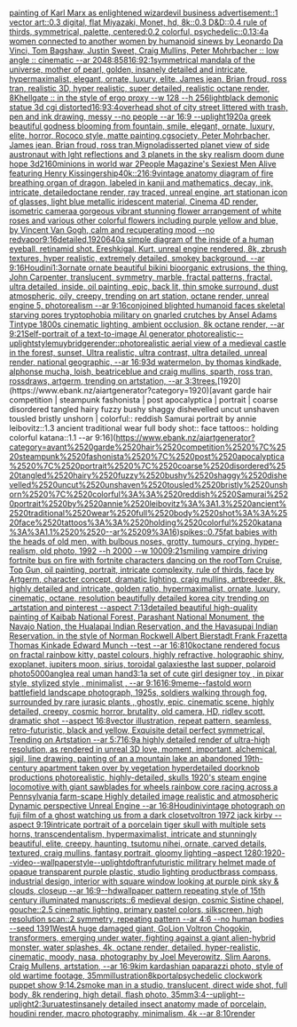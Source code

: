 [painting of Karl Marx as enlightened wizard](https://www.ebank.nz/aiartgenerator?category=painting%2520of%2520Karl%2520Marx%2520as%2520enlightened%2520wizard)[evil business advertisement::1 vector art::0.3 digital, flat Miyazaki, Monet, hd, 8k::0.3 D&D::0.4 rule of thirds, symmetrical, palette, centered:0.2 colorful, psychedelic::0.1](https://www.ebank.nz/aiartgenerator?category=evil%2520business%2520advertisement%3A%3A1%2520vector%2520art%3A%3A0.3%2520digital%2C%2520flat%2520Miyazaki%2C%2520Monet%2C%2520hd%2C%25208k%3A%3A0.3%2520D%26D%3A%3A0.4%2520rule%2520of%2520thirds%2C%2520symmetrical%2C%2520palette%2C%2520centered%3A0.2%2520colorful%2C%2520psychedelic%3A%3A0.1)[3:4](https://www.ebank.nz/aiartgenerator?category=3%3A4)[a women connected to another women by humanoid sinews by Leonardo Da Vinci, Tom Bagshaw, Justin Sweet, Craig Mullins, Peter Mohrbacher :: low angle :: cinematic --ar 2048:858](https://www.ebank.nz/aiartgenerator?category=a%2520women%2520connected%2520to%2520another%2520women%2520by%2520humanoid%2520sinews%2520by%2520Leonardo%2520Da%2520Vinci%2C%2520Tom%2520Bagshaw%2C%2520Justin%2520Sweet%2C%2520Craig%2520Mullins%2C%2520Peter%2520Mohrbacher%2520%3A%3A%2520low%2520angle%2520%3A%3A%2520cinematic%2520--ar%25202048%3A858)[16:9](https://www.ebank.nz/aiartgenerator?category=16%3A9)[2:1](https://www.ebank.nz/aiartgenerator?category=2%3A1)[symmetrical mandala of the universe, mother of pearl, golden, insanely detailed and intricate, hypermaximalist, elegant, ornate, luxury, elite, James jean, Brian froud, ross tran, realistic 3D, hyper realistic, super detailed, realistic octane render, 8K](https://www.ebank.nz/aiartgenerator?category=symmetrical%2520mandala%2520of%2520the%2520universe%2C%2520mother%2520of%2520pearl%2C%2520golden%2C%2520insanely%2520detailed%2520and%2520intricate%2C%2520hypermaximalist%2C%2520elegant%2C%2520ornate%2C%2520luxury%2C%2520elite%2C%2520James%2520jean%2C%2520Brian%2520froud%2C%2520ross%2520tran%2C%2520realistic%25203D%2C%2520hyper%2520realistic%2C%2520super%2520detailed%2C%2520realistic%2520octane%2520render%2C%25208K)[hellgate :: in the style of ergo proxy --w 128 --h 256](https://www.ebank.nz/aiartgenerator?category=hellgate%2520%3A%3A%2520in%2520the%2520style%2520of%2520ergo%2520proxy%2520--w%2520128%2520--h%2520256)[light](https://www.ebank.nz/aiartgenerator?category=light)[black demonic statue 3d cgi distorted](https://www.ebank.nz/aiartgenerator?category=black%2520demonic%2520statue%25203d%2520cgi%2520distorted)[16:9](https://www.ebank.nz/aiartgenerator?category=16%3A9)[3:4](https://www.ebank.nz/aiartgenerator?category=3%3A4)[overhead shot of city street littered with trash, pen and ink drawing, messy --no people --ar 16:9 --uplight](https://www.ebank.nz/aiartgenerator?category=overhead%2520shot%2520of%2520city%2520street%2520littered%2520with%2520trash%2C%2520pen%2520and%2520ink%2520drawing%2C%2520messy%2520--no%2520people%2520--ar%252016%3A9%2520--uplight)[1920](https://www.ebank.nz/aiartgenerator?category=1920)[a greek beautiful godness blooming from fountain, smile, elegant, ornate, luxury, elite, horror, Rococo style, matte painting,cgsociety, Peter Mohrbacher, James jean, Brian froud, ross tran,](https://www.ebank.nz/aiartgenerator?category=a%2520greek%2520beautiful%2520godness%2520blooming%2520from%2520fountain%2C%2520smile%2C%2520elegant%2C%2520ornate%2C%2520luxury%2C%2520elite%2C%2520horror%2C%2520Rococo%2520style%2C%2520matte%2520painting%2Ccgsociety%2C%2520Peter%2520Mohrbacher%2C%2520James%2520jean%2C%2520Brian%2520froud%2C%2520ross%2520tran%2C)[Mignola](https://www.ebank.nz/aiartgenerator?category=Mignola)[disserted planet view of side austronaut with lght reflections and 3 planets in the sky realism doom dune hope 3d](https://www.ebank.nz/aiartgenerator?category=disserted%2520planet%2520view%2520of%2520side%2520austronaut%2520with%2520lght%2520reflections%2520and%25203%2520planets%2520in%2520the%2520sky%2520realism%2520doom%2520dune%2520hope%25203d)[2160](https://www.ebank.nz/aiartgenerator?category=2160)[minions in world war 2](https://www.ebank.nz/aiartgenerator?category=minions%2520in%2520world%2520war%25202)[People Magazine's Sexiest Men Alive featuring Henry Kissinger](https://www.ebank.nz/aiartgenerator?category=People%2520Magazine%27s%2520Sexiest%2520Men%2520Alive%2520featuring%2520Henry%2520Kissinger)[ship](https://www.ebank.nz/aiartgenerator?category=ship)[40k::2](https://www.ebank.nz/aiartgenerator?category=40k%3A%3A2)[16:9](https://www.ebank.nz/aiartgenerator?category=16%3A9)[vintage anatomy diagram of fire breathing organ of dragon, labeled in kanji and mathematics, decay, ink, intricate, detailed](https://www.ebank.nz/aiartgenerator?category=vintage%2520anatomy%2520diagram%2520of%2520fire%2520breathing%2520organ%2520of%2520dragon%2C%2520labeled%2520in%2520kanji%2520and%2520mathematics%2C%2520decay%2C%2520ink%2C%2520intricate%2C%2520detailed)[octane render, ray traced, unreal engine, art station](https://www.ebank.nz/aiartgenerator?category=octane%2520render%2C%2520ray%2520traced%2C%2520unreal%2520engine%2C%2520art%2520station)[an icon of glasses, light blue metallic iridescent material, Cinema 4D render, isometric camera](https://www.ebank.nz/aiartgenerator?category=an%2520icon%2520of%2520glasses%2C%2520light%2520blue%2520metallic%2520iridescent%2520material%2C%2520Cinema%25204D%2520render%2C%2520isometric%2520camera)[a gorgeous vibrant stunning flower arrangement of white roses and various other colorful flowers including purple yellow and blue,  by Vincent Van Gogh, calm and recuperating mood --no red](https://www.ebank.nz/aiartgenerator?category=a%2520gorgeous%2520vibrant%2520stunning%2520flower%2520arrangement%2520of%2520white%2520roses%2520and%2520various%2520other%2520colorful%2520flowers%2520including%2520purple%2520yellow%2520and%2520blue%2C%2520%2520by%2520Vincent%2520Van%2520Gogh%2C%2520calm%2520and%2520recuperating%2520mood%2520--no%2520red)[vapor](https://www.ebank.nz/aiartgenerator?category=vapor)[9:16](https://www.ebank.nz/aiartgenerator?category=9%3A16)[detailed,](https://www.ebank.nz/aiartgenerator?category=detailed%2C)[1920](https://www.ebank.nz/aiartgenerator?category=1920)[640](https://www.ebank.nz/aiartgenerator?category=640)[a simple diagram of the inside of a human eyeball, retina](https://www.ebank.nz/aiartgenerator?category=a%2520simple%2520diagram%2520of%2520the%2520inside%2520of%2520a%2520human%2520eyeball%2C%2520retina)[mid shot. Ereshkigal, Kurt, unreal engine rendered,  8k, zbrush textures, hyper realistic,  extremely detailed,  smokey background, --ar 9:16](https://www.ebank.nz/aiartgenerator?category=mid%2520shot.%2520Ereshkigal%2C%2520Kurt%2C%2520unreal%2520engine%2520rendered%2C%2520%25208k%2C%2520zbrush%2520textures%2C%2520hyper%2520realistic%2C%2520%2520extremely%2520detailed%2C%2520%2520smokey%2520background%2C%2520--ar%25209%3A16)[Houdini](https://www.ebank.nz/aiartgenerator?category=Houdini)[1:3](https://www.ebank.nz/aiartgenerator?category=1%3A3)[ornate ornate beautiful bikini bioorganic extrusions, the thing, John Carpenter, translucent, symmetry, marble, fractal patterns, fractal, ultra detailed, inside, oil painting, epic, back lit, thin smoke surround, dust atmospheric, oily, creepy, trending on art station, octane render, unreal engine 5, photorealism --ar 9:16](https://www.ebank.nz/aiartgenerator?category=ornate%2520ornate%2520beautiful%2520bikini%2520bioorganic%2520extrusions%2C%2520the%2520thing%2C%2520John%2520Carpenter%2C%2520translucent%2C%2520symmetry%2C%2520marble%2C%2520fractal%2520patterns%2C%2520fractal%2C%2520ultra%2520detailed%2C%2520inside%2C%2520oil%2520painting%2C%2520epic%2C%2520back%2520lit%2C%2520thin%2520smoke%2520surround%2C%2520dust%2520atmospheric%2C%2520oily%2C%2520creepy%2C%2520trending%2520on%2520art%2520station%2C%2520octane%2520render%2C%2520unreal%2520engine%25205%2C%2520photorealism%2520--ar%25209%3A16)[conjoined blighted humanoid faces skeletal starving pores tryptophobia military on gnarled crutches by Ansel Adams Tintype 1800s cinematic lighting, ambient occlusion, 8k octane render, --ar 9:21](https://www.ebank.nz/aiartgenerator?category=conjoined%2520blighted%2520humanoid%2520faces%2520skeletal%2520starving%2520pores%2520tryptophobia%2520military%2520on%2520gnarled%2520crutches%2520by%2520Ansel%2520Adams%2520Tintype%25201800s%2520cinematic%2520lighting%2C%2520ambient%2520occlusion%2C%25208k%2520octane%2520render%2C%2520--ar%25209%3A21)[Self-portrait of a text-to-image AI generator photorealistic](https://www.ebank.nz/aiartgenerator?category=Self-portrait%2520of%2520a%2520text-to-image%2520AI%2520generator%2520photorealistic)[--uplight](https://www.ebank.nz/aiartgenerator?category=--uplight)[style](https://www.ebank.nz/aiartgenerator?category=style)[muybridge](https://www.ebank.nz/aiartgenerator?category=muybridge)[render::](https://www.ebank.nz/aiartgenerator?category=render%3A%3A)[photorealistic aerial view of a medieval castle in the forest, sunset, Ultra realistic, ultra contrast, ultra detailed, unreal render, national geographic, --ar 16:9](https://www.ebank.nz/aiartgenerator?category=photorealistic%2520aerial%2520view%2520of%2520a%2520medieval%2520castle%2520in%2520the%2520forest%2C%2520sunset%2C%2520Ultra%2520realistic%2C%2520ultra%2520contrast%2C%2520ultra%2520detailed%2C%2520unreal%2520render%2C%2520national%2520geographic%2C%2520--ar%252016%3A9)[3d watermelon,  by thomas kindkade, alphonse mucha, loish, beatriceblue and craig mullins, sparth, ross tran, rossdraws, artgerm, trending on artstation, --ar 3:3](https://www.ebank.nz/aiartgenerator?category=3d%2520watermelon%2C%2520%2520by%2520thomas%2520kindkade%2C%2520alphonse%2520mucha%2C%2520loish%2C%2520beatriceblue%2520and%2520craig%2520mullins%2C%2520sparth%2C%2520ross%2520tran%2C%2520rossdraws%2C%2520artgerm%2C%2520trending%2520on%2520artstation%2C%2520--ar%25203%3A3)[trees.](https://www.ebank.nz/aiartgenerator?category=trees.)[1920](https://www.ebank.nz/aiartgenerator?category=1920)[avant garde hair competition | steampunk fashonista | post apocalyptica | portrait | coarse disordered tangled hairy fuzzy bushy shaggy dishevelled uncut unshaven tousled bristly unshorn | colorful:: reddish Samurai portrait by annie leibovitz::1.3 ancient traditional wear full body shot:: face tattoos:: holding colorful katana::1.1  --ar 9:16](https://www.ebank.nz/aiartgenerator?category=avant%2520garde%2520hair%2520competition%2520%7C%2520steampunk%2520fashonista%2520%7C%2520post%2520apocalyptica%2520%7C%2520portrait%2520%7C%2520coarse%2520disordered%2520tangled%2520hairy%2520fuzzy%2520bushy%2520shaggy%2520dishevelled%2520uncut%2520unshaven%2520tousled%2520bristly%2520unshorn%2520%7C%2520colorful%3A%3A%2520reddish%2520Samurai%2520portrait%2520by%2520annie%2520leibovitz%3A%3A1.3%2520ancient%2520traditional%2520wear%2520full%2520body%2520shot%3A%3A%2520face%2520tattoos%3A%3A%2520holding%2520colorful%2520katana%3A%3A1.1%2520%2520--ar%25209%3A16)[spikes](https://www.ebank.nz/aiartgenerator?category=spikes)[::0.75](https://www.ebank.nz/aiartgenerator?category=%3A%3A0.75)[fat babies with the heads of old men, with bulbous noses, grotty, tumours, crying, hyper-realism, old photo, 1992 --h 2000 --w 1000](https://www.ebank.nz/aiartgenerator?category=fat%2520babies%2520with%2520the%2520heads%2520of%2520old%2520men%2C%2520with%2520bulbous%2520noses%2C%2520grotty%2C%2520tumours%2C%2520crying%2C%2520hyper-realism%2C%2520old%2520photo%2C%25201992%2520--h%25202000%2520--w%25201000)[9:21](https://www.ebank.nz/aiartgenerator?category=9%3A21)[smiling vampire driving fortnite bus on fire with fortnite characters dancing on the roof](https://www.ebank.nz/aiartgenerator?category=smiling%2520vampire%2520driving%2520fortnite%2520bus%2520on%2520fire%2520with%2520fortnite%2520characters%2520dancing%2520on%2520the%2520roof)[Tom Cruise, Top Gun, oil painting, portrait, intricate complexity, rule of thirds, face by Artgerm, character concept, dramatic lighting, craig mullins, artbreeder, 8k, highly detailed and intricate, golden ratio, hypermaximalist, ornate, luxury, cinematic, octane, resolution beautifully detailed korea city trending on _artstation and pinterest --aspect 7:13](https://www.ebank.nz/aiartgenerator?category=Tom%2520Cruise%2C%2520Top%2520Gun%2C%2520oil%2520painting%2C%2520portrait%2C%2520intricate%2520complexity%2C%2520rule%2520of%2520thirds%2C%2520face%2520by%2520Artgerm%2C%2520character%2520concept%2C%2520dramatic%2520lighting%2C%2520craig%2520mullins%2C%2520artbreeder%2C%25208k%2C%2520highly%2520detailed%2520and%2520intricate%2C%2520golden%2520ratio%2C%2520hypermaximalist%2C%2520ornate%2C%2520luxury%2C%2520cinematic%2C%2520octane%2C%2520resolution%2520beautifully%2520detailed%2520korea%2520city%2520trending%2520on%2520_artstation%2520and%2520pinterest%2520--aspect%25207%3A13)[detailed beautiful high-quality painting of Kaibab National Forest, Parashant National Monument, the Navajo Nation, the Hualapai Indian Reservation, and the Havasupai Indian Reservation. in the style of Norman Rockwell Albert Bierstadt Frank Frazetta Thomas Kinkade Edward Munch --test --ar 16:8](https://www.ebank.nz/aiartgenerator?category=detailed%2520beautiful%2520high-quality%2520painting%2520of%2520Kaibab%2520National%2520Forest%2C%2520Parashant%2520National%2520Monument%2C%2520the%2520Navajo%2520Nation%2C%2520the%2520Hualapai%2520Indian%2520Reservation%2C%2520and%2520the%2520Havasupai%2520Indian%2520Reservation.%2520in%2520the%2520style%2520of%2520Norman%2520Rockwell%2520Albert%2520Bierstadt%2520Frank%2520Frazetta%2520Thomas%2520Kinkade%2520Edward%2520Munch%2520--test%2520--ar%252016%3A8)[10k](https://www.ebank.nz/aiartgenerator?category=10k)[octane rendered focus on fractal rainbow kitty, pastel colours, highly refractive, holographic   shiny, exoplanet, jupiters moon, sirius, toroidal galaxies](https://www.ebank.nz/aiartgenerator?category=octane%2520rendered%2520focus%2520on%2520fractal%2520rainbow%2520kitty%2C%2520pastel%2520colours%2C%2520highly%2520refractive%2C%2520holographic%2520%2520%2520shiny%2C%2520exoplanet%2C%2520jupiters%2520moon%2C%2520sirius%2C%2520toroidal%2520galaxies)[the last supper, polaroid photo](https://www.ebank.nz/aiartgenerator?category=the%2520last%2520supper%2C%2520polaroid%2520photo)[5000](https://www.ebank.nz/aiartgenerator?category=5000)[angle](https://www.ebank.nz/aiartgenerator?category=angle)[a real uman hand](https://www.ebank.nz/aiartgenerator?category=a%2520real%2520uman%2520hand)[3:1](https://www.ebank.nz/aiartgenerator?category=3%3A1)[a set of cute girl designer toy , in pixar style, stylized style , minimalist , --ar 9:16](https://www.ebank.nz/aiartgenerator?category=a%2520set%2520of%2520cute%2520girl%2520designer%2520toy%2520%2C%2520in%2520pixar%2520style%2C%2520stylized%2520style%2520%2C%2520minimalist%2520%2C%2520--ar%25209%3A16)[16:9](https://www.ebank.nz/aiartgenerator?category=16%3A9)[meme](https://www.ebank.nz/aiartgenerator?category=meme)[--fast](https://www.ebank.nz/aiartgenerator?category=--fast)[old worn battlefield landscape photograph, 1925s, soldiers walking through fog, surrounded by rare jurasic plants , ghostly, epic, cinematic scene, highly detailed, creepy, cosmic horror, brutality, old camera, HD, ridley scott, dramatic shot --aspect 16:8](https://www.ebank.nz/aiartgenerator?category=old%2520worn%2520battlefield%2520landscape%2520photograph%2C%25201925s%2C%2520soldiers%2520walking%2520through%2520fog%2C%2520surrounded%2520by%2520rare%2520jurasic%2520plants%2520%2C%2520ghostly%2C%2520epic%2C%2520cinematic%2520scene%2C%2520highly%2520detailed%2C%2520creepy%2C%2520cosmic%2520horror%2C%2520brutality%2C%2520old%2520camera%2C%2520HD%2C%2520ridley%2520scott%2C%2520dramatic%2520shot%2520--aspect%252016%3A8)[vector illustration, repeat pattern, seamless, retro-futuristic, black and yellow, Exquisite detail perfect symmetrical, Trending on Artstation --ar 5:7](https://www.ebank.nz/aiartgenerator?category=vector%2520illustration%2C%2520repeat%2520pattern%2C%2520seamless%2C%2520retro-futuristic%2C%2520black%2520and%2520yellow%2C%2520Exquisite%2520detail%2520perfect%2520symmetrical%2C%2520Trending%2520on%2520Artstation%2520--ar%25205%3A7)[16:9](https://www.ebank.nz/aiartgenerator?category=16%3A9)[a highly detailed render of ultra-high resolution, as rendered in unreal 3D love, moment, important, alchemical, sigil, line drawing, painting of an a mountain lake an abandoned 19th-century apartment taken over by vegetation hyperdetailed doorknob productions photorealistic, highly-detailed, skulls 1920's steam engine locomotive with giant sawblades for wheels rainbow core racing across a Pennsylvania farm-scape Highly detailed image realistic and atmospheric Dynamic perspective Unreal Engine --ar 16:8](https://www.ebank.nz/aiartgenerator?category=a%2520highly%2520detailed%2520render%2520of%2520ultra-high%2520resolution%2C%2520as%2520rendered%2520in%2520unreal%25203D%2520love%2C%2520moment%2C%2520important%2C%2520alchemical%2C%2520sigil%2C%2520line%2520drawing%2C%2520painting%2520of%2520an%2520a%2520mountain%2520lake%2520an%2520abandoned%252019th-century%2520apartment%2520taken%2520over%2520by%2520vegetation%2520hyperdetailed%2520doorknob%2520productions%2520photorealistic%2C%2520highly-detailed%2C%2520skulls%25201920%27s%2520steam%2520engine%2520locomotive%2520with%2520giant%2520sawblades%2520for%2520wheels%2520rainbow%2520core%2520racing%2520across%2520a%2520Pennsylvania%2520farm-scape%2520Highly%2520detailed%2520image%2520realistic%2520and%2520atmospheric%2520Dynamic%2520perspective%2520Unreal%2520Engine%2520--ar%252016%3A8)[Houdini](https://www.ebank.nz/aiartgenerator?category=Houdini)[vintage photograph on fuji film of a ghost watching us from a dark closet](https://www.ebank.nz/aiartgenerator?category=vintage%2520photograph%2520on%2520fuji%2520film%2520of%2520a%2520ghost%2520watching%2520us%2520from%2520a%2520dark%2520closet)[voltron 1972 jack kirby --aspect 9:19](https://www.ebank.nz/aiartgenerator?category=voltron%25201972%2520jack%2520kirby%2520--aspect%25209%3A19)[intricate portrait of a porcelain tiger skull with multiple sets horns, transcendentalism, hypermaximalist, intricate and stunningly beautiful, elite, creepy, haunting, tsutomu nihei, ornate, carved details, textured, craig mullins, fantasy portrait, gloomy lighting –aspect 1280:1920](https://www.ebank.nz/aiartgenerator?category=intricate%2520portrait%2520of%2520a%2520porcelain%2520tiger%2520skull%2520with%2520multiple%2520sets%2520horns%2C%2520transcendentalism%2C%2520hypermaximalist%2C%2520intricate%2520and%2520stunningly%2520beautiful%2C%2520elite%2C%2520creepy%2C%2520haunting%2C%2520tsutomu%2520nihei%2C%2520ornate%2C%2520carved%2520details%2C%2520textured%2C%2520craig%2520mullins%2C%2520fantasy%2520portrait%2C%2520gloomy%2520lighting%2520%E2%80%93aspect%25201280%3A1920)[--video](https://www.ebank.nz/aiartgenerator?category=--video)[--wallpaper](https://www.ebank.nz/aiartgenerator?category=--wallpaper)[style](https://www.ebank.nz/aiartgenerator?category=style)[--uplight](https://www.ebank.nz/aiartgenerator?category=--uplight)[dof](https://www.ebank.nz/aiartgenerator?category=dof)[tran](https://www.ebank.nz/aiartgenerator?category=tran)[futuristic militrary helmet made of opaque transparent purple plastic, studio lighting product](https://www.ebank.nz/aiartgenerator?category=futuristic%2520militrary%2520helmet%2520made%2520of%2520opaque%2520transparent%2520purple%2520plastic%2C%2520studio%2520lighting%2520product)[brass compass, industrial design, interior with square window looking at purple pink sky & clouds, closeup  --ar 16:9](https://www.ebank.nz/aiartgenerator?category=brass%2520compass%2C%2520industrial%2520design%2C%2520interior%2520with%2520square%2520window%2520looking%2520at%2520purple%2520pink%2520sky%2520%26%2520clouds%2C%2520closeup%2520%2520--ar%252016%3A9)[--hd](https://www.ebank.nz/aiartgenerator?category=--hd)[wallpaper pattern repeating style of 15th century illuminated manuscripts::6 medieval design, cosmic Sistine chapel, gouche::2.5 cinematic lighting, primary pastel colors, silkscreen, high resolution scan::2 symmetry, repeating pattern --ar 4:6 --no human bodies --seed 1391](https://www.ebank.nz/aiartgenerator?category=wallpaper%2520pattern%2520repeating%2520style%2520of%252015th%2520century%2520illuminated%2520manuscripts%3A%3A6%2520medieval%2520design%2C%2520cosmic%2520Sistine%2520chapel%2C%2520gouche%3A%3A2.5%2520cinematic%2520lighting%2C%2520primary%2520pastel%2520colors%2C%2520silkscreen%2C%2520high%2520resolution%2520scan%3A%3A2%2520symmetry%2C%2520repeating%2520pattern%2520--ar%25204%3A6%2520--no%2520human%2520bodies%2520--seed%25201391)[West](https://www.ebank.nz/aiartgenerator?category=West)[A huge damaged giant, GoLion Voltron Chogokin, transformers, emerging under water, fighting against a giant alien-hybrid monster, water splashes, 4k, octane render, detailed, hyper-realistic, cinematic, moody, nasa, photography by Joel Meyerowitz, Slim Aarons, Craig Mullens, artstation, --ar 16:9](https://www.ebank.nz/aiartgenerator?category=A%2520huge%2520damaged%2520giant%2C%2520GoLion%2520Voltron%2520Chogokin%2C%2520transformers%2C%2520emerging%2520under%2520water%2C%2520fighting%2520against%2520a%2520giant%2520alien-hybrid%2520monster%2C%2520water%2520splashes%2C%25204k%2C%2520octane%2520render%2C%2520detailed%2C%2520hyper-realistic%2C%2520cinematic%2C%2520moody%2C%2520nasa%2C%2520photography%2520by%2520Joel%2520Meyerowitz%2C%2520Slim%2520Aarons%2C%2520Craig%2520Mullens%2C%2520artstation%2C%2520--ar%252016%3A9)[kim kardashian paparazzi photo, style of old wartime footage, 35mm](https://www.ebank.nz/aiartgenerator?category=kim%2520kardashian%2520paparazzi%2520photo%2C%2520style%2520of%2520old%2520wartime%2520footage%2C%252035mm)[illustration](https://www.ebank.nz/aiartgenerator?category=illustration)[8k](https://www.ebank.nz/aiartgenerator?category=8k)[portal](https://www.ebank.nz/aiartgenerator?category=portal)[psychedelic clockwork puppet show 9:14.2](https://www.ebank.nz/aiartgenerator?category=psychedelic%2520clockwork%2520puppet%2520show%25209%3A14.2)[smoke man in a studio, translucent, direct wide shot, full body, 8k rendering, high detail, flash photo, 35mm](https://www.ebank.nz/aiartgenerator?category=smoke%2520man%2520in%2520a%2520studio%2C%2520translucent%2C%2520direct%2520wide%2520shot%2C%2520full%2520body%2C%25208k%2520rendering%2C%2520high%2520detail%2C%2520flash%2520photo%2C%252035mm)[3:4](https://www.ebank.nz/aiartgenerator?category=3%3A4)[--uplight](https://www.ebank.nz/aiartgenerator?category=--uplight)[--uplight](https://www.ebank.nz/aiartgenerator?category=--uplight)[2:3](https://www.ebank.nz/aiartgenerator?category=2%3A3)[urua](https://www.ebank.nz/aiartgenerator?category=urua)[test](https://www.ebank.nz/aiartgenerator?category=test)[insanely detailed insect anatomy made of porcelain, houdini render, macro photography,  minimalism, 4k --ar 8:10](https://www.ebank.nz/aiartgenerator?category=insanely%2520detailed%2520insect%2520anatomy%2520made%2520of%2520porcelain%2C%2520houdini%2520render%2C%2520macro%2520photography%2C%2520%2520minimalism%2C%25204k%2520--ar%25208%3A10)[render](https://www.ebank.nz/aiartgenerator?category=render)